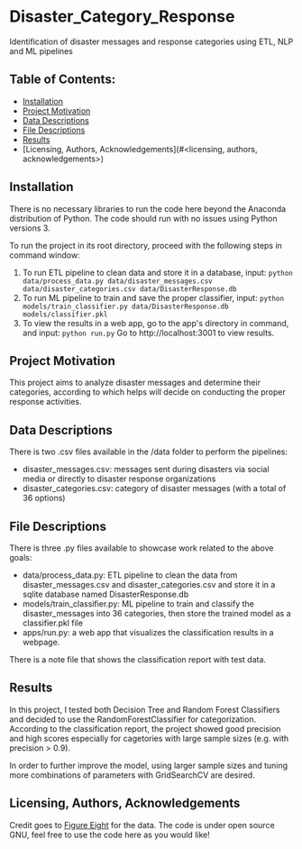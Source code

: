 # Disaster_Category_Response
Identification of disaster messages and response categories using ETL, NLP and ML pipelines

## Table of Contents:
- [Installation](#installation)
- [Project Motivation](#project-motivation)
- [Data Descriptions](#data-descriptions)
- [File Descriptions](#file-descriptions)
- [Results](#results)
- [Licensing, Authors, Acknowledgements](#<licensing, authors, acknowledgements>)

## Installation
There is no necessary libraries to run the code here beyond the Anaconda distribution of Python. The code should run with no issues using Python versions 3.

To run the project in its root directory, proceed with the following steps in command window: 
1. To run ETL pipeline to clean data and store it in a database, input:
  `python data/process_data.py data/disaster_messages.csv data/disaster_categories.csv data/DisasterResponse.db`
2. To run ML pipeline to train and save the proper classifier, input:
  `python models/train_classifier.py data/DisasterResponse.db models/classifier.pkl`
3. To view the results in a web app, go to the app's directory in command, and input:
  `python run.py`
  Go to http://localhost:3001 to view results.

## Project Motivation
This project aims to analyze disaster messages and determine their categories, according to which helps will decide on conducting the proper response activities.

## Data Descriptions
There is two .csv files available in the /data folder to perform the pipelines:
- disaster_messages.csv: messages sent during disasters via social media or directly to disaster response organizations
- disaster_categories.csv: category of disaster messages (with a total of 36 options)

## File Descriptions
There is three .py files available to showcase work related to the above goals:
- data/process_data.py: ETL pipeline to clean the data from disaster_messages.csv and disaster_categories.csv and store it in a sqlite database named DisasterResponse.db
- models/train_classifier.py: ML pipeline to train and classify the disaster_messages into 36 categories, then store the trained model as a classifier.pkl file
- apps/run.py: a web app that visualizes the classification results in a webpage.

There is a note file that shows the classification report with test data.

## Results
In this project, I tested both Decision Tree and Random Forest Classifiers and decided to use the RandomForestClassifier for categorization. According to the classification report, the project showed good precision and high scores especially for cagetories with large sample sizes (e.g. with precision > 0.9).

In order to further improve the model, using larger sample sizes and tuning more combinations of parameters with GridSearchCV are desired.

## Licensing, Authors, Acknowledgements
Credit goes to [Figure Eight](https://appen.com/) for the data. The code is under open source GNU, feel free to use the code here as you would like!
